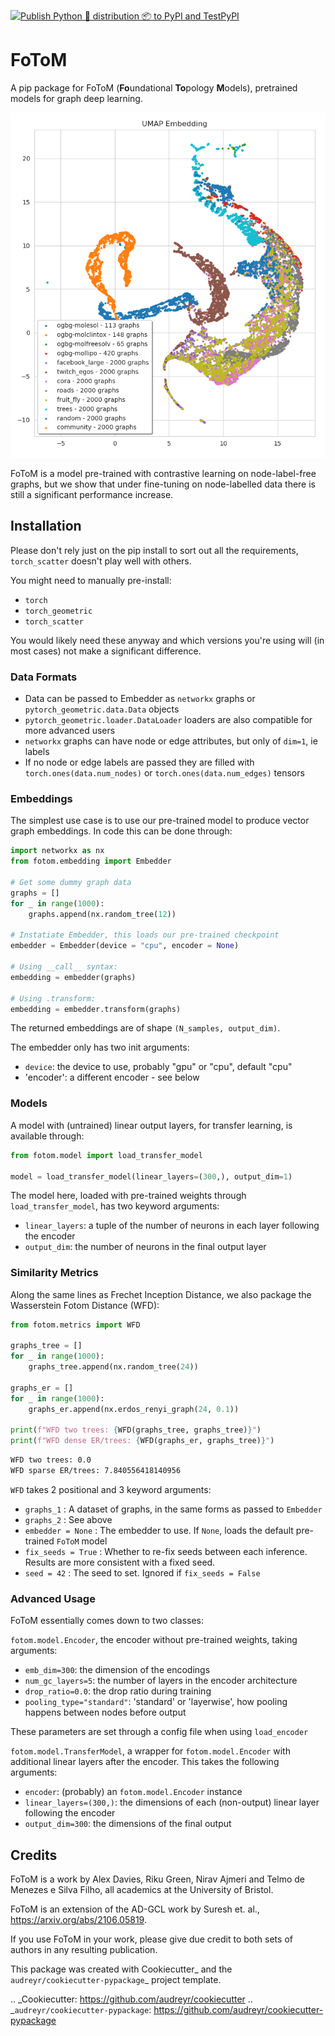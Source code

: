 [![Publish Python 🐍 distribution 📦 to PyPI and TestPyPI](https://github.com/neutralpronoun/fotom/actions/workflows/pypi-publish.yml/badge.svg?branch=main)](https://github.com/neutralpronoun/fotom/actions/workflows/pypi-publish.yml)

# FoToM

A pip package for FoToM (**Fo**undational **To**pology **M**odels), pretrained models for graph deep learning.

![](https://raw.githubusercontent.com/neutralpronoun/fotom/main/fotom/assets/embedding-github.png)

FoToM is a model pre-trained with contrastive learning on node-label-free graphs, but we show that under fine-tuning on node-labelled data there is still a significant performance increase.

## Installation

Please don't rely just on the pip install to sort out all the requirements, `torch_scatter` doesn't play well with others.

You might need to manually pre-install:
 - `torch`
 - `torch_geometric`
 - `torch_scatter`

You would likely need these anyway and which versions you're using will (in most cases) not make a significant difference.

### Data Formats

 - Data can be passed to Embedder as `networkx` graphs or `pytorch_geometric.data.Data` objects
 - `pytorch_geometric.loader.DataLoader` loaders are also compatible for more advanced users
 - `networkx` graphs can have node or edge attributes, but only of `dim=1`, ie labels
 - If no node or edge labels are passed they are filled with `torch.ones(data.num_nodes)` or `torch.ones(data.num_edges)` tensors

### Embeddings

The simplest use case is to use our pre-trained model to produce vector graph embeddings.
In code this can be done through:

```python
import networkx as nx
from fotom.embedding import Embedder

# Get some dummy graph data
graphs = []
for _ in range(1000):
    graphs.append(nx.random_tree(12))

# Instatiate Embedder, this loads our pre-trained checkpoint
embedder = Embedder(device = "cpu", encoder = None)

# Using __call__ syntax:
embedding = embedder(graphs)

# Using .transform:
embedding = embedder.transform(graphs)
```

The returned embeddings are of shape `(N_samples, output_dim)`.

The embedder only has two init arguments:
 - `device`: the device to use, probably "gpu" or "cpu", default "cpu"
 - 'encoder': a different encoder - see below



### Models

A model with (untrained) linear output layers, for transfer learning, is available through:

```python
from fotom.model import load_transfer_model

model = load_transfer_model(linear_layers=(300,), output_dim=1)
```

The model here, loaded with pre-trained weights through `load_transfer_model`, has two keyword arguments:
 - `linear_layers`: a tuple of the number of neurons in each layer following the encoder
 - `output_dim`: the number of neurons in the final output layer

### Similarity Metrics

Along the same lines as Frechet Inception Distance, we also package the Wasserstein Fotom Distance (WFD):

```python
from fotom.metrics import WFD

graphs_tree = []
for _ in range(1000):
    graphs_tree.append(nx.random_tree(24))

graphs_er = []
for _ in range(1000):
    graphs_er.append(nx.erdos_renyi_graph(24, 0.1))

print(f"WFD two trees: {WFD(graphs_tree, graphs_tree)}")
print(f"WFD dense ER/trees: {WFD(graphs_er, graphs_tree)}")
```

```bash
WFD two trees: 0.0
WFD sparse ER/trees: 7.840556418140956
```

`WFD` takes 2 positional and 3 keyword arguments:

 - `graphs_1` : A dataset of graphs, in the same forms as passed to `Embedder`
 - `graphs_2` : See above
 - `embedder = None` : The embedder to use. If `None`, loads the default pre-trained `FoToM` model
 - `fix_seeds = True` : Whether to re-fix seeds between each inference. Results are more consistent with a fixed seed.
 - `seed = 42` : The seed to set. Ignored if `fix_seeds = False`

### Advanced Usage

FoToM essentially comes down to two classes:

`fotom.model.Encoder`, the encoder without pre-trained weights, taking arguments:
- `emb_dim=300`: the dimension of the encodings
- `num_gc_layers=5`: the number of layers in the encoder architecture
- `drop_ratio=0.0`: the drop ratio during training
- `pooling_type="standard"`: 'standard' or 'layerwise', how pooling happens between nodes before output

These parameters are set through a config file when using `load_encoder`

`fotom.model.TransferModel`, a wrapper for `fotom.model.Encoder` with additional linear layers after the encoder.
This takes the following arguments:
- `encoder`: (probably) an `fotom.model.Encoder` instance
- `linear_layers=(300,)`: the dimensions of each (non-output) linear layer following the encoder
- `output_dim=300`: the dimensions of the final output

## Credits


FoToM is a work by Alex Davies, Riku Green, Nirav Ajmeri and Telmo de Menezes e Silva Filho, all academics at the University of Bristol.

FoToM is an extension of the AD-GCL work by Suresh et. al., <https://arxiv.org/abs/2106.05819>.

If you use FoToM in your work, please give due credit to both sets of authors in any resulting publication.

This package was created with Cookiecutter_ and the `audreyr/cookiecutter-pypackage`_ project template.

.. _Cookiecutter: https://github.com/audreyr/cookiecutter
.. _`audreyr/cookiecutter-pypackage`: https://github.com/audreyr/cookiecutter-pypackage
